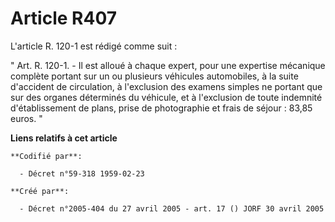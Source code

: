 # Article R407

L'article R. 120-1 est rédigé comme suit :

" Art. R. 120-1. - Il est alloué à chaque expert, pour une expertise mécanique complète portant sur un ou plusieurs véhicules
automobiles, à la suite d'accident de circulation, à l'exclusion des examens simples ne portant que sur des organes
déterminés du véhicule, et à l'exclusion de toute indemnité d'établissement de plans, prise de photographie et frais de
séjour : 83,85 euros. "

**Liens relatifs à cet article**

	**Codifié par**:

	  - Décret n°59-318 1959-02-23

	**Créé par**:

	  - Décret n°2005-404 du 27 avril 2005 - art. 17 () JORF 30 avril 2005

